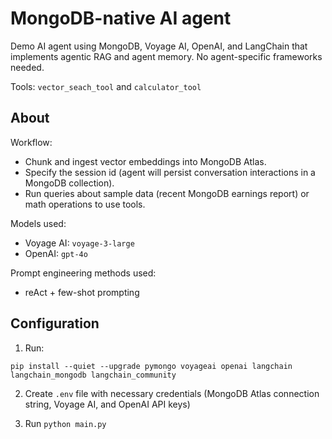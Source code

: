 # MongoDB-native AI agent

Demo AI agent using MongoDB, Voyage AI, OpenAI, and LangChain that implements agentic RAG and agent memory. No agent-specific frameworks needed.

Tools: `vector_seach_tool` and `calculator_tool`

## About
Workflow:
- Chunk and ingest vector embeddings into MongoDB Atlas.
- Specify the session id (agent will persist conversation interactions in a MongoDB collection).
- Run queries about sample data (recent MongoDB earnings report) or math operations to use tools.

Models used: 
- Voyage AI: `voyage-3-large`
- OpenAI: `gpt-4o`

Prompt engineering methods used:
- reAct + few-shot prompting

## Configuration

1. Run:
```
pip install --quiet --upgrade pymongo voyageai openai langchain langchain_mongodb langchain_community
```

2. Create `.env` file with necessary credentials (MongoDB Atlas connection string, Voyage AI, and OpenAI API keys)

3. Run `python main.py`
